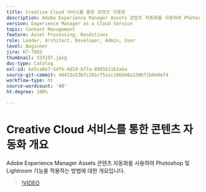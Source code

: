 ```yaml
---
title: Creative Cloud 서비스를 통한 콘텐츠 자동화
description: Adobe Experience Manager Assets 콘텐츠 자동화를 사용하여 Photoshop 및 Lightroom 기능을 적용합니다.
version: Experience Manager as a Cloud Service
topic: Content Management
feature: Asset Processing, Renditions
role: Leader, Architect, Developer, Admin, User
level: Beginner
jira: KT-7803
thumbnail: 333197.jpeg
doc-type: Catalog
exl-id: be5ca0e7-54fb-4d19-bf7a-8985b11b3aba
source-git-commit: 48433a5367c281cf5a1c106b08a1306f1b0e8ef4
workflow-type: ht
source-wordcount: '40'
ht-degree: 100%

---
```


# Creative Cloud 서비스를 통한 콘텐츠 자동화 개요

Adobe Experience Manager Assets 콘텐츠 자동화를 사용하여 Photoshop 및 Lightroom 기능을 적용하는 방법에 대한 개요입니다.

>[!VIDEO](https://video.tv.adobe.com/v/3416631?quality=12&learn=on&captions=kor)
